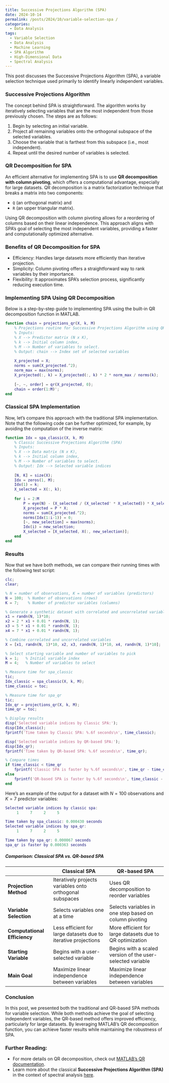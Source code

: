 ```yaml
---
title: Successive Projections Algorithm (SPA)
date: 2024-10-14
permalink: /posts/2024/10/variable-selection-spa /
categories:
  - Data Analysis
tags:
  - Variable Selection
  - Data Analysis
  - Machine Learning
  - SPA Algorithm
  - High-Dimensional Data
  - Spectral Analysis
---
```

This post discusses the Successive Projections Algorithm (SPA), a variable selection technique used primarily to identify linearly independent variables.

### Successive Projections Algorithm
The concept behind SPA is straightforward. The algorithm works by iteratively selecting variables that are the most independent from those previously chosen. The steps are as follows:
1. Begin by selecting an initial variable.
2. Project all remaining variables onto the orthogonal subspace of the selected variables.
3. Choose the variable that is farthest from this subspace (i.e., most independent).
4. Repeat until the desired number of variables is selected.

### QR Decomposition for SPA
An efficient alternative for implementing SPA is to use **QR decomposition with column pivoting**, which offers a computational advantage, especially for large datasets. QR decomposition is a matrix factorization technique that breaks a matrix into two components:
- `Q` (an orthogonal matrix) and 
- `R` (an upper triangular matrix).
  
Using QR decomposition with column pivoting allows for a reordering of columns based on their linear independence. This approach aligns with SPA’s goal of selecting the most independent variables, providing a faster and computationally optimized alternative.

### Benefits of QR Decomposition for SPA
- Efficiency: Handles large datasets more efficiently than iterative projection.
- Simplicity: Column pivoting offers a straightforward way to rank variables by their importance.
- Flexibility: It approximates SPA’s selection process, significantly reducing execution time.

### Implementing SPA Using QR Decomposition

Below is a step-by-step guide to implementing SPA using the built-in QR decomposition function in MATLAB.

```matlab
function chain = projections_qr(X, k, M)
    % Projections routine for Successive Projections Algorithm using QR decomposition
    % Inputs: 
    % X --> Predictor matrix (N x K), 
    % k --> Initial column index,
    % M --> Number of variables to select.
    % Output: chain --> Index set of selected variables
    
    X_projected = X;
    norms = sum(X_projected.^2);
    norm_max = max(norms);
    X_projected(:, k) = X_projected(:, k) * 2 * norm_max / norms(k);
    
    [~, ~, order] = qr(X_projected, 0);
    chain = order(1:M)';
end
```
### Classical SPA Implementation
Now, let’s compare this approach with the traditional SPA implementation. Note that the following code can be further optimized, for example, by avoiding the computation of the inverse matrix:
```matlab
function Idx = spa_classic(X, k, M)
    % Classic Successive Projections Algorithm (SPA)
    % Inputs:
    % X --> Data matrix (N x K), 
    % k --> Initial column index,
    % M --> Number of variables to select.
    % Output: Idx --> Selected variable indices
    
    [N, K] = size(X);
    Idx = zeros(1, M);
    Idx(1) = k;
    X_selected = X(:, k);
    
    for i = 2:M
        P = eye(N) - (X_selected / (X_selected' * X_selected)) * X_selected';
        X_projected = P * X;
        norms = sum(X_projected.^2);
        norms(Idx(1:i-1)) = 0;
        [~, new_selection] = max(norms);
        Idx(i) = new_selection;
        X_selected = [X_selected, X(:, new_selection)];
    end
end
```
### Results
Now that we have both methods, we can compare their running times with the following test script:
```matlab
clc;
clear;

% N = number of observations, K = number of variables (predictors)
N = 100;  % Number of observations (rows)
K = 7;    % Number of predictor variables (columns)

% Generate a synthetic dataset with correlated and uncorrelated variables
x1 = randn(N, 1)*10;
x2 = 2 * x1 + 0.01 * randn(N, 1);
x3 = 5 * x1 + 0.01 * randn(N, 1);
x4 = 7 * x1 + 0.01 * randn(N, 1);

% Combine correlated and uncorrelated variables
X = [x1, randn(N, 1)*10, x2, x3, randn(N, 1)*10, x4, randn(N, 1)*10];

% Select starting variable and number of variables to pick
k = 1;   % Initial variable index
M = 4;   % Number of variables to select

% Measure time for spa_classic
tic;  
Idx_classic = spa_classic(X, k, M);
time_classic = toc;

% Measure time for spa_qr
tic;
Idx_qr = projections_qr(X, k, M);
time_qr = toc;

% Display results
disp('Selected variable indices by Classic SPA:');
disp(Idx_classic);
fprintf('Time taken by Classic SPA: %.6f seconds\n', time_classic);

disp('Selected variable indices by QR-based SPA:');
disp(Idx_qr);
fprintf('Time taken by QR-based SPA: %.6f seconds\n', time_qr);

% Compare times
if time_classic < time_qr
    fprintf('Classic SPA is faster by %.6f seconds\n', time_qr - time_classic);
else
    fprintf('QR-based SPA is faster by %.6f seconds\n', time_classic - time_qr);
end
```
Here’s an example of the output for a dataset with $N = 100$ observations and $K = 7$ predictor variables:
```matlab
Selected variable indices by classic spa:
     1     7     2     5

Time taken by spa_classic: 0.000430 seconds
Selected variable indices by spa_qr:
     1     7     2     5

Time taken by spa_qr: 0.000067 seconds
spa_qr is faster by 0.000363 seconds
```
##### Comparison: Classical SPA vs. QR-based SPA

|                     | **Classical SPA**                                      | **QR-based SPA**                                 |
|---------------------------------|-------------------------------------------------------|--------------------------------------------------|
| **Projection Method**           | Iteratively projects variables onto orthogonal subspaces | Uses QR decomposition to reorder variables       |
| **Variable Selection**          | Selects variables one at a time                       | Selects variables in one step based on column pivoting |
| **Computational Efficiency**    | Less efficient for large datasets due to iterative projections | More efficient for large datasets due to QR optimization |
| **Starting Variable**           | Begins with a user-selected variable                  | Begins with a scaled version of the user-selected variable |
| **Main Goal**                   | Maximize linear independence between variables        | Maximize linear independence between variables   |

### Conclusion
In this post, we presented both the traditional and QR-based SPA methods for variable selection. While both methods achieve the goal of selecting independent variables, the QR-based method offers improved efficiency, particularly for large datasets. By leveraging MATLAB’s QR decomposition function, you can achieve faster results while maintaining the robustness of SPA.

### Further Reading:
- For more details on QR decomposition, check out [MATLAB’s QR documentation](https://www.mathworks.com/help/matlab/ref/qr.html).
- Learn more about the classical **Successive Projections Algorithm (SPA)** in the context of spectral analysis [here](https://www.sciencedirect.com/science/article/abs/pii/S0169743901001198).


